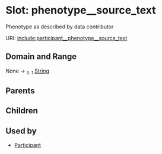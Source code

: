 
# Slot: phenotype__source_text


Phenotype as described by data contributor

URI: [include:participant__phenotype__source_text](https://w3id.org/include/participant__phenotype__source_text)


## Domain and Range

None &#8594;  <sub>0..1</sub> [String](types/String.md)

## Parents


## Children


## Used by

 * [Participant](Participant.md)
